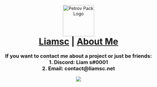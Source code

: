 <p align="center" style="margin-bottom: 0px !important;">
  <a href="https://liamsc.net/img/icon-128.png"><img width="100" src="http://liamsc.net/img/icon-128.png" alt="Petrov Pack Logo" align="center"></a>
</p>

<h1 align="center" style="margin-top: 0px;"><a href="https://liamsc.net/">Liamsc</a> | <a href="https://liamsc.net/about-me">About Me</a></h1>

<h3 align="center" style="margin-top:0px;"> If you want to contact me about a project or just be friends:
<br>
  1. <b>Discord</b>: Liam s#0001 
  <br>
  2. <b>Email</b>: contact@liamsc.net

</h3>

<h2 align="center" style="margin-top:0px;">
  <a href="https://liamsc.net/">
    <img align="center" src="https://github-readme-stats.vercel.app/api?username=liam-s-c&count_private=true&show_icons=truet&hide=stars,prs&hide_border=true&border_radius=16px&card_width=256px&custom_title=Liamsc's GitHub Stats&">

</h2>







